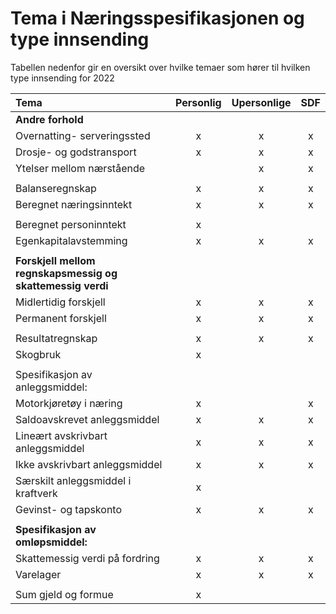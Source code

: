 # Tema i Næringsspesifikasjonen og type innsending
Tabellen nedenfor gir en oversikt over hvilke temaer som hører til hvilken type innsending for 2022


| Tema                                                       | Personlig | Upersonlige | SDF |
|:-----------------------------------------------------------|:---------:|:-----------:|:---:|
| **Andre forhold**                                          |           |             |     |
| Overnatting- serveringssted                                |     x     |      x      |  x  |
| Drosje- og godstransport                                   |     x     |      x      |  x  |
| Ytelser mellom nærstående                                  |           |      x      |  x  |
|                                                            |           |             |     |
| Balanseregnskap                                            |     x     |      x      |  x  |
| Beregnet næringsinntekt                                    |     x     |      x      |  x  |
|                                                            |           |             |     |
| Beregnet personinntekt                                     |     x     |             |     |
| Egenkapitalavstemming                                      |     x     |      x      |  x  |
|                                                            |           |             |     |
| **Forskjell mellom regnskapsmessig og skattemessig verdi** |           |             |     |
| Midlertidig forskjell                                      |     x     |      x      |  x  |
| Permanent forskjell                                        |     x     |      x      |  x  |
|                                                            |           |             |     |
| Resultatregnskap                                           |     x     |      x      |  x  |
| Skogbruk                                                   |     x     |             |     |
|                                                            |           |             |     |
| Spesifikasjon av anleggsmiddel:                            |           |             |     |
| Motorkjøretøy i næring                                     |     x     |             |  x  |
| Saldoavskrevet anleggsmiddel                               |     x     |      x      |  x  |
| Lineært avskrivbart anleggsmiddel                          |     x     |      x      |  x  |
| Ikke avskrivbart anleggsmiddel                             |     x     |      x      |  x  |
| Særskilt anleggsmiddel i kraftverk                         |     x     |             |     |
| Gevinst- og tapskonto                                      |     x     |      x      |  x  |
|                                                            |           |             |     |
| **Spesifikasjon av omløpsmiddel:**                         |           |             |     |
| Skattemessig verdi på fordring                             |     x     |      x      |  x  |
| Varelager                                                  |     x     |      x      |  x  |
|                                                            |           |             |     |
| Sum gjeld og formue                                        |     x     |             |     |

